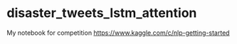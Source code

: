 # disaster_tweets_lstm_attention
My notebook for competition https://www.kaggle.com/c/nlp-getting-started
